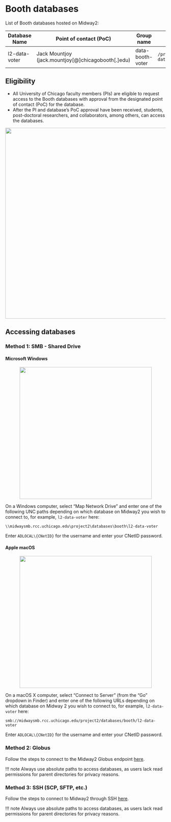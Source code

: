 # Booth databases

List of Booth databases hosted on Midway2: 

|Database Name|Point of contact (PoC)|Group name|Directory|
|---|---|---|---|
|l2-data-voter| Jack Mountjoy (jack.mountjoy[@]chicagobooth[.]edu)| data-booth-voter | `/project2/databases/booth/l2-data-voter` |

## Eligibility

* All University of Chicago faculty members (PIs) are eligible to request access to the Booth databases with approval from the designated point of contact (PoC) for the database.
* After the PI and database’s PoC approval have been received, students, post-doctoral researchers, and collaborators, among others, can access the databases. 

<p align="center">
<img src="../../img/databases/request-account-database.png" width="600" />
</p> 

## Accessing databases

### Method 1: SMB - Shared Drive 

#### Microsoft Windows

<p align="center">
<img src="../../img/data_management/map_network_drive.png" width="415" />
</p> 

On a Windows computer, select “Map Network Drive” and enter one of the following UNC paths depending on which database on Midway2 you wish to connect to, for example, `l2-data-voter` here: 

`\\midwaysmb.rcc.uchicago.edu\project2\databases\booth\l2-data-voter`

Enter `ADLOCAL\{CNetID}` for the username and enter your CNetID password.

#### Apple macOS

<p align="center">
<img src="../../img/data_management/connect_to_server.jpg" width="415" />
</p> 

On a macOS X computer, select “Connect to Server” (from the “Go” dropdown in Finder) and enter one of the following URLs depending on which database on Midway 2 you wish to connect to, for example, `l2-data-voter` here:

`smb://midwaysmb.rcc.uchicago.edu/project2/databases/booth/l2-data-voter`

Enter `ADLOCAL\{CNetID}` for the username and enter your CNetID password.

### Method 2: Globus 
Follow the steps to connect to the Midway2 Globus endpoint [here](https://rcc-uchicago.github.io/user-guide/globus/). 

!!! note 
		Always use absolute paths to access databases, as users lack read permissions for parent directories for privacy reasons. 

### Method 3: SSH (SCP, SFTP, etc.) 
Follow the steps to connect to Midway2 through SSH [here](https://rcc-uchicago.github.io/user-guide/ssh/). 

!!! note 
		Always use absolute paths to access databases, as users lack read permissions for parent directories for privacy reasons. 
